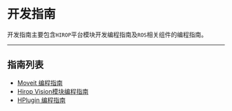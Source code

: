 # 开发指南

开发指南主要包含`HIROP`平台模块开发编程指南及`ROS`相关组件的编程指南。

------------------
## 指南列表

* [Moveit 编程指南]()
* [Hirop Vision模块编程指南]()
* [HPlugin 编程指南](hplugin_guide.md)
